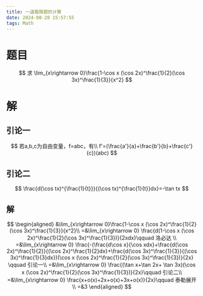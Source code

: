 ```yaml
---
title: 一道极限题的计算
date: 2024-08-28 15:57:55
tags: Math
---
```




# 题目
$$
求 \lim_{x\rightarrow 0}\frac{1-\cos x (\cos 2x)^\frac{1}{2}(\cos 3x)^\frac{1}{3}}{x^2}
$$
<!--more-->
# 解
## 引论一
$$
若a,b,c为自由变量，f=abc，有\\
f'=(\frac{a'}{a}+\frac{b'}{b}+\frac{c'}{c})(abc)
$$
## 引论二
$$
\frac{d(\cos tx)^{\frac{1}{t}}}{(\cos tx)^{\frac{1}{t}}dx}=-\tan tx
$$

## 解
$$
\begin{aligned}
   &\lim_{x\rightarrow 0}\frac{1-\cos x (\cos 2x)^\frac{1}{2}(\cos 3x)^\frac{1}{3}}{x^2}\\ 
   =&\lim_{x\rightarrow 0} \frac{d(1-\cos x (\cos 2x)^\frac{1}{2}(\cos 3x)^\frac{1}{3})}{2xdx}\qquad 洛必达 \\
   =&\lim_{x\rightarrow 0} \frac{-(\frac{d\cos x}{\cos xdx}+\frac{d(\cos 2x)^\frac{1}{2}}{(\cos 2x)^\frac{1}{2}dx}+\frac{d(\cos 3x)^\frac{1}{3}}{(\cos 3x)^\frac{1}{3}dx})(\cos x (\cos 2x)^\frac{1}{2}(\cos 3x)^\frac{1}{3})}{2x} \qquad 引论一\\
   =&\lim_{x\rightarrow 0} \frac{(\tan x+\tan 2x+ \tan 3x)(\cos x (\cos 2x)^\frac{1}{2}(\cos 3x)^\frac{1}{3})}{2x}\qquad 引论二\\
   =&\lim_{x\rightarrow 0} \frac{x+o(x)+2x+o(x)+3x+o(x)}{2x}\qquad 泰勒展开\\
   =&3
\end{aligned}
$$
